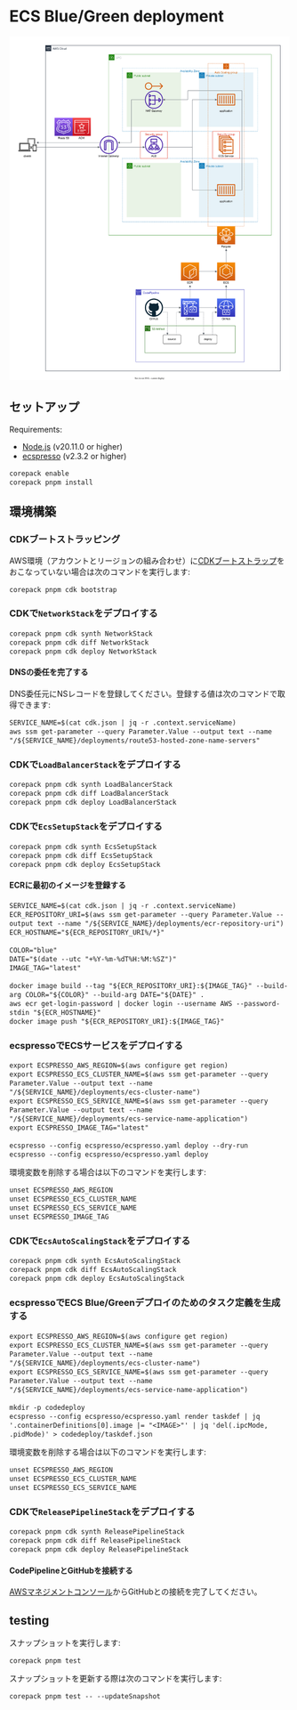 # ECS Blue/Green deployment

![architecture](docs/images/architecture.drawio.svg)

## セットアップ

Requirements:

- [Node.js](https://nodejs.org/) (v20.11.0 or higher)
- [ecspresso](https://github.com/kayac/ecspresso) (v2.3.2 or higher)

```shell
corepack enable
corepack pnpm install
```

## 環境構築

### CDKブートストラッピング

AWS環境（アカウントとリージョンの組み合わせ）に[CDKブートストラップ](https://docs.aws.amazon.com/ja_jp/cdk/v2/guide/bootstrapping.html)をおこなっていない場合は次のコマンドを実行します:

```shell
corepack pnpm cdk bootstrap
```

### CDKで`NetworkStack`をデプロイする

```shell
corepack pnpm cdk synth NetworkStack
corepack pnpm cdk diff NetworkStack
corepack pnpm cdk deploy NetworkStack
```

#### DNSの委任を完了する

DNS委任元にNSレコードを登録してください。登録する値は次のコマンドで取得できます:

```shell
SERVICE_NAME=$(cat cdk.json | jq -r .context.serviceName)
aws ssm get-parameter --query Parameter.Value --output text --name "/${SERVICE_NAME}/deployments/route53-hosted-zone-name-servers"
```

### CDKで`LoadBalancerStack`をデプロイする

```shell
corepack pnpm cdk synth LoadBalancerStack
corepack pnpm cdk diff LoadBalancerStack
corepack pnpm cdk deploy LoadBalancerStack
```

### CDKで`EcsSetupStack`をデプロイする

```shell
corepack pnpm cdk synth EcsSetupStack
corepack pnpm cdk diff EcsSetupStack
corepack pnpm cdk deploy EcsSetupStack
```

#### ECRに最初のイメージを登録する

```shell
SERVICE_NAME=$(cat cdk.json | jq -r .context.serviceName)
ECR_REPOSITORY_URI=$(aws ssm get-parameter --query Parameter.Value --output text --name "/${SERVICE_NAME}/deployments/ecr-repository-uri")
ECR_HOSTNAME="${ECR_REPOSITORY_URI%/*}"

COLOR="blue"
DATE="$(date --utc "+%Y-%m-%dT%H:%M:%SZ")"
IMAGE_TAG="latest"

docker image build --tag "${ECR_REPOSITORY_URI}:${IMAGE_TAG}" --build-arg COLOR="${COLOR}" --build-arg DATE="${DATE}" .
aws ecr get-login-password | docker login --username AWS --password-stdin "${ECR_HOSTNAME}"
docker image push "${ECR_REPOSITORY_URI}:${IMAGE_TAG}"
```

### ecspressoでECSサービスをデプロイする

```shell
export ECSPRESSO_AWS_REGION=$(aws configure get region)
export ECSPRESSO_ECS_CLUSTER_NAME=$(aws ssm get-parameter --query Parameter.Value --output text --name "/${SERVICE_NAME}/deployments/ecs-cluster-name")
export ECSPRESSO_ECS_SERVICE_NAME=$(aws ssm get-parameter --query Parameter.Value --output text --name "/${SERVICE_NAME}/deployments/ecs-service-name-application")
export ECSPRESSO_IMAGE_TAG="latest"

ecspresso --config ecspresso/ecspresso.yaml deploy --dry-run
ecspresso --config ecspresso/ecspresso.yaml deploy
```

環境変数を削除する場合は以下のコマンドを実行します:

```shell
unset ECSPRESSO_AWS_REGION
unset ECSPRESSO_ECS_CLUSTER_NAME
unset ECSPRESSO_ECS_SERVICE_NAME
unset ECSPRESSO_IMAGE_TAG
```

### CDKで`EcsAutoScalingStack`をデプロイする

```shell
corepack pnpm cdk synth EcsAutoScalingStack
corepack pnpm cdk diff EcsAutoScalingStack
corepack pnpm cdk deploy EcsAutoScalingStack
```

### ecspressoでECS Blue/Greenデプロイのためのタスク定義を生成する

```shell
export ECSPRESSO_AWS_REGION=$(aws configure get region)
export ECSPRESSO_ECS_CLUSTER_NAME=$(aws ssm get-parameter --query Parameter.Value --output text --name "/${SERVICE_NAME}/deployments/ecs-cluster-name")
export ECSPRESSO_ECS_SERVICE_NAME=$(aws ssm get-parameter --query Parameter.Value --output text --name "/${SERVICE_NAME}/deployments/ecs-service-name-application")

mkdir -p codedeploy
ecspresso --config ecspresso/ecspresso.yaml render taskdef | jq '.containerDefinitions[0].image |= "<IMAGE>"' | jq 'del(.ipcMode, .pidMode)' > codedeploy/taskdef.json
```

環境変数を削除する場合は以下のコマンドを実行します:

```shell
unset ECSPRESSO_AWS_REGION
unset ECSPRESSO_ECS_CLUSTER_NAME
unset ECSPRESSO_ECS_SERVICE_NAME
```

### CDKで`ReleasePipelineStack`をデプロイする

```shell
corepack pnpm cdk synth ReleasePipelineStack
corepack pnpm cdk diff ReleasePipelineStack
corepack pnpm cdk deploy ReleasePipelineStack
```

#### CodePipelineとGitHubを接続する

[AWSマネジメントコンソール](https://console.aws.amazon.com/codesuite/settings/connections)からGitHubとの接続を完了してください。

## testing

スナップショットを実行します:

```shell
corepack pnpm test
```

スナップショットを更新する際は次のコマンドを実行します:

```shell
corepack pnpm test -- --updateSnapshot
```
